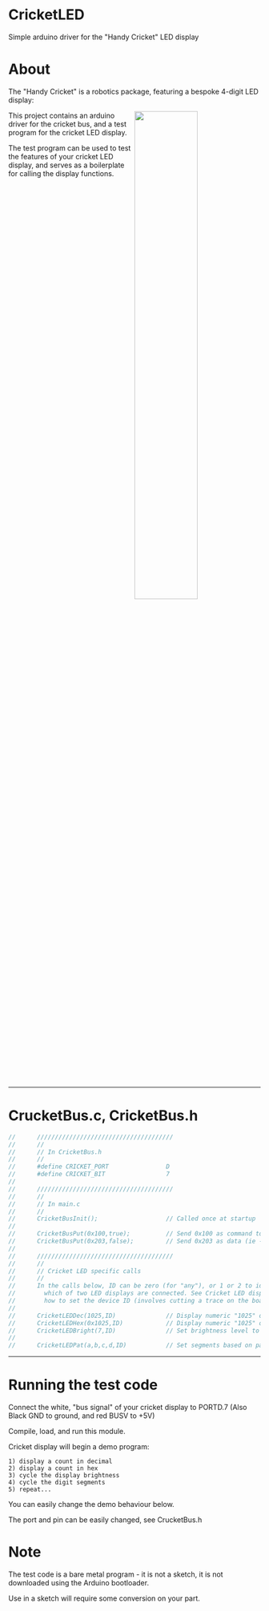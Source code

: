 # CricketLED
Simple arduino driver for the "Handy Cricket" LED display

# About

The "Handy Cricket" is a robotics package, featuring a bespoke 4-digit LED display:

<img align="right" src="http://www.handyboard.com/cricket/bus/4digit/4dkb-sm.jpg" width="50%">

This project contains an arduino driver for the cricket bus, and a test program for the cricket LED display.

The test program can be used to test the features of your cricket LED display, and serves as a boilerplate
for calling the display functions.

<hr width="100%">

# CrucketBus.c, CricketBus.h

```C
//      //////////////////////////////////////
//      //
//      // In CricketBus.h
//      //
//      #define CRICKET_PORT                D
//      #define CRICKET_BIT                 7
//
//      //////////////////////////////////////
//      //
//      // In main.c
//      //
//      CricketBusInit();                   // Called once at startup
//
//      CricketBusPut(0x100,true);          // Send 0x100 as command to cricket bus
//      CricketBusPut(0x203,false);         // Send 0x203 as data (ie - not command) to bus
//
//      //////////////////////////////////////
//      //
//      // Cricket LED specific calls
//      //
//      In the calls below, ID can be zero (for "any"), or 1 or 2 to identify
//        which of two LED displays are connected. See Cricket LED display documentation for
//        how to set the device ID (involves cutting a trace on the board).
//
//      CricketLEDDec(1025,ID)              // Display numeric "1025" on LED display
//      CricketLEDHex(0x1025,ID)            // Display numeric "1025" on LED display
//      CricketLEDBright(7,ID)              // Set brightness level to 7
//
//      CricketLEDPat(a,b,c,d,ID)           // Set segments based on pattern (see notes below)
```

<hr width="100%">

# Running the test code

Connect the white, "bus signal" of your cricket display to PORTD.7
(Also Black GND to ground, and red BUSV to +5V)

Compile, load, and run this module.

Cricket display will begin a demo program:

    1) display a count in decimal
    2) display a count in hex
    3) cycle the display brightness
    4) cycle the digit segments
    5) repeat...

You can easily change the demo behaviour below.

The port and pin can be easily changed, see CrucketBus.h

# Note

The test code is a bare metal program - it is not a sketch, it is not downloaded using the Arduino bootloader.

Use in a sketch will require some conversion on your part.
